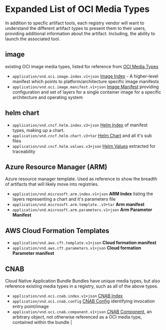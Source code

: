 # Expanded List of OCI Media Types

In addition to specfic artifact tools, each registry vendor will want to understand the different artifact types to present them to their users, providing additional information about the artifact. Including, the ability to launch the associated tool.

## image

existing OCI  image media types, listed for reference from [OCI Media Types](https://github.com/opencontainers/image-spec/blob/master/media-types.md)

- `application/vnd.oci.image.index.v1+json` [Image Index](https://github.com/opencontainers/image-spec/blob/master/image-index.md) - A higher-level manifest which points to platform/architecture specific image manifests
- `application/vnd.oci.image.manifest.v1+json` [Image Manifest](https://github.com/opencontainers/image-spec/blob/master/manifest.md#image-manifest) providing configuration and set of layers for a single container image for a specific architecture and operating system 

## helm chart
- `application/vnd.cncf.helm.index.v3+json` [Helm Index](./helm/readme.md) of manifest types, making up a chart. 
- `application/vnd.cncf.helm.chart.v3+tar` [Helm Chart](./helm/readme.md#Helm-Chart) and all it's sub files
- `application/vnd.cncf.helm.values.v3+json` [Helm Values](./helm/readme.md#Helm-Values) extracted for traceability


## Azure Resource Manager (ARM)
Azure resource manager template. Used as reference to show the breadth of artifacts that will likely move into registries.

- `application/vnd.microsoft.arm.index.v1+json` **ARM Index** listing the layers representing a chart and it's parameters file
- `application/vnd.microsoft.arm.template..v3+tar` **Arm manifest** 
- `application/vnd.microsoft.arm.parameters.v1+json` **Arm Parameter Manifest** 

## AWS Cloud Formation Templates 


- `application/vnd.aws.cft.template.v1+json` **Cloud formation manifest** 
- `application/vnd.aws.cft.parameters.v1+json` **Cloud formation Parameter manifest**

## CNAB
Cloud Native Application Bundle
Bundles have unique media types, but also reference existing media types in a registry, such as all of the above types.

- `application/vnd.oci.cnab.index.v1+json` [CNAB Index](./cnab/readme.md) 
- `application/vnd.oci.cnab.config` [CNAB Config](./cnab/readme.md#config) identifying invocation entry point/image
- `application/vnd.oci.cnab.component.v1+json` [CNAB Component](./cnab/readme.md#component), an arbitrary object, not otherwise referenced as a OCI media type, contained within the bundle |


